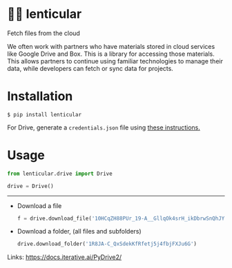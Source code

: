 # 😶‍🌫️ lenticular
Fetch files from the cloud

We often work with partners who have materials stored in cloud services like Google Drive and Box.  This is a library for accessing those materials. This allows partners to continue using familiar technologies to manage their data, while developers can fetch or sync data for projects. 

# Installation

```
$ pip install lenticular
```

For Drive, generate a `credentials.json` file using [these instructions.]( https://developers.google.com/drive/api/quickstart/python) 

# Usage

```python 
from lenticular.drive import Drive 

drive = Drive() 
```

--- 

- Download a file
    ```python 
    f = drive.download_file('10HCqZH88PUr_19-A__GllqOk4srH_ikDbrwSnQhJYUw')
    ```
    
- Download a folder, (all files and subfolders)
    ```python 
    drive.download_folder('1R8JA-C_QxSdekKfRfetj5j4fbjFXJu6G')
    ```


Links:
https://docs.iterative.ai/PyDrive2/
